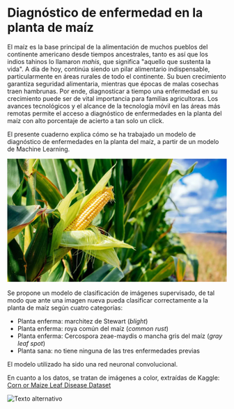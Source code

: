 # Diagnóstico de enfermedad en la planta de maíz

El maíz es la base principal de la alimentación de muchos pueblos del continente americano desde tiempos ancestrales, tanto es así que los indios tahinos lo llamaron _mahis_, que significa "aquello que sustenta la vida". A día de hoy, continúa siendo un pilar alimentario indispensable, particularmente en áreas rurales de todo el continente. Su buen crecimiento garantiza seguridad alimentaria, mientras que épocas de malas cosechas traen hambrunas. Por ende, diagnosticar a tiempo una enfermedad en su crecimiento puede ser de vital importancia para familias agricultoras. Los avances tecnológicos y el alcance de la tecnología móvil en las áreas más remotas permite el acceso a diagnóstico de enfermedades en la planta del maíz con alto porcentaje de acierto a tan solo un click. 

El presente cuaderno explica cómo se ha trabajado un modelo de diagnóstico de enfermedades en la planta del maíz, a partir de un modelo de Machine Learning.

![Texto alternativo](/utils/corn-vs-maize-01-1140x641.jpg)

Se propone un modelo de clasificación de imágenes supervisado, de tal modo que ante una imagen nueva pueda clasificar correctamente a la planta de maíz según cuatro categorías:
- Planta enferma: marchitez de Stewart (_blight_)
- Planta enferma: roya común del maíz (_common rust_)
- Planta enferma: Cercospora zeae-maydis o mancha gris del maíz (_gray leaf spot_)
- Planta sana: no tiene ninguna de las tres enfermedades previas

El modelo utilizado ha sido una red neuronal convolucional.

En cuanto a los datos, se tratan de imágenes a color, extraídas de Kaggle: [Corn or Maize Leaf Disease Dataset](https://www.kaggle.com/datasets/smaranjitghose/corn-or-maize-leaf-disease-dataset)

![Texto alternativo](/utils/comparacion.jpg)
